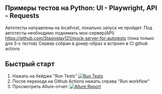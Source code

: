 ## Примеры тестов на Python: UI - Playwright, API - Requests
Автотесты натравлены на localhost, локально запуск не пройдет.
Под автотесты необходимо поднимать мок-сервер(API) https://github.com/Stasnislav121/mock-server-for-autotests (пока только для 3-х тестов)
Сервер собран в докер-образ и встроен в CI github actions 

## Быстрый старт
1. Нажать на бейдже "Run Tests"
[![Run Tests](https://img.shields.io/badge/Run_Tests-GitHub_Actions-blue?logo=github)](https://github.com/Stasnislav121/Example_tests/actions/workflows/test.yml)
2. После перехода на Github Actions нажать справа "Run workflow"
3. Просмотреть Allure-отчет: [![Allure Report](https://img.shields.io/badge/Allure_Report-GH_Pages-blue?logo=html5)](https://stasnislav121.github.io/Example_tests/)
